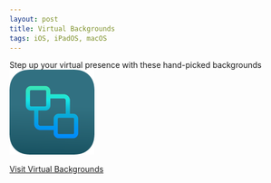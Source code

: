 ```yaml
---
layout: post
title: Virtual Backgrounds
tags: iOS, iPadOS, macOS
---
```

Step up your virtual presence with these hand-picked backgrounds  <br>
<kbd>[![Backgrounds](assets/vb-icon.png "Go To Virtual Backgrounds")](https://sonasapps.github.io/virtualbackgrounds/)</kbd>

[Visit Virtual Backgrounds](https://sonasapps.github.io/virtualbackgrounds/)
